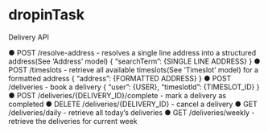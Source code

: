 # dropinTask

Delivery API

● POST /resolve-address - resolves a single line address into a structured address(See ‘Address’
model)
{
“searchTerm”: {SINGLE LINE ADDRESS}
}
● POST /timeslots - retrieve all available timeslots(See ‘Timeslot’ model) for a formatted address
{
“address”: {FORMATTED ADDRESS}
}
● POST /deliveries - book a delivery
{
“user”: {USER},
“timeslotId”: {TIMESLOT_ID}
}
● POST /deliveries/{DELIVERY_ID}/complete - mark a delivery as completed
● DELETE /deliveries/{DELIVERY_ID} - cancel a delivery
● GET /deliveries/daily - retrieve all today’s deliveries
● GET /deliveries/weekly - retrieve the deliveries for current week

